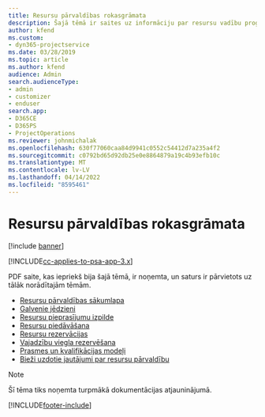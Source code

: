 ```yaml
---
title: Resursu pārvaldības rokasgrāmata
description: Šajā tēmā ir saites uz informāciju par resursu vadību programmā Project Service Automation.
author: kfend
ms.custom:
- dyn365-projectservice
ms.date: 03/28/2019
ms.topic: article
ms.author: kfend
audience: Admin
search.audienceType:
- admin
- customizer
- enduser
search.app:
- D365CE
- D365PS
- ProjectOperations
ms.reviewer: johnmichalak
ms.openlocfilehash: 630f77060caa84d9941c0552c54412d7a235a4f2
ms.sourcegitcommit: c0792bd65d92db25e0e8864879a19c4b93efb10c
ms.translationtype: MT
ms.contentlocale: lv-LV
ms.lasthandoff: 04/14/2022
ms.locfileid: "8595461"
---
```

# <a name="resource-management-guide"></a>Resursu pārvaldības rokasgrāmata

[!include [banner](../../includes/psa-now-project-operations.md)]

[!INCLUDE[cc-applies-to-psa-app-3.x](../../includes/cc-applies-to-psa-app-3x.md)]

PDF saite, kas iepriekš bija šajā tēmā, ir noņemta, un saturs ir pārvietots uz tālāk norādītajām tēmām.

- [Resursu pārvaldības sākumlapa](../resource-management-home-page.md)
- [Galvenie jēdzieni](../reports-key-concepts.md)
- [Resursu pieprasījumu izpilde](../resource-management-fulfill-requests.md)
- [Resursu piedāvāšana](../resource-management-propose-resources.md)
- [Resursu rezervācijas](../resource-management-book-resources-scheduleboard.md)
- [Vajadzību viegla rezervēšana](../resource-management-softbook-requirements.md)
- [Prasmes un kvalifikācijas modeļi](../resource-management-skills-proficiency.md)
- [Bieži uzdotie jautājumi par resursu pārvaldību](../resource-management-faq.md)

> [!NOTE]
> Šī tēma tiks noņemta turpmākā dokumentācijas atjauninājumā. 


[!INCLUDE[footer-include](../../includes/footer-banner.md)]
